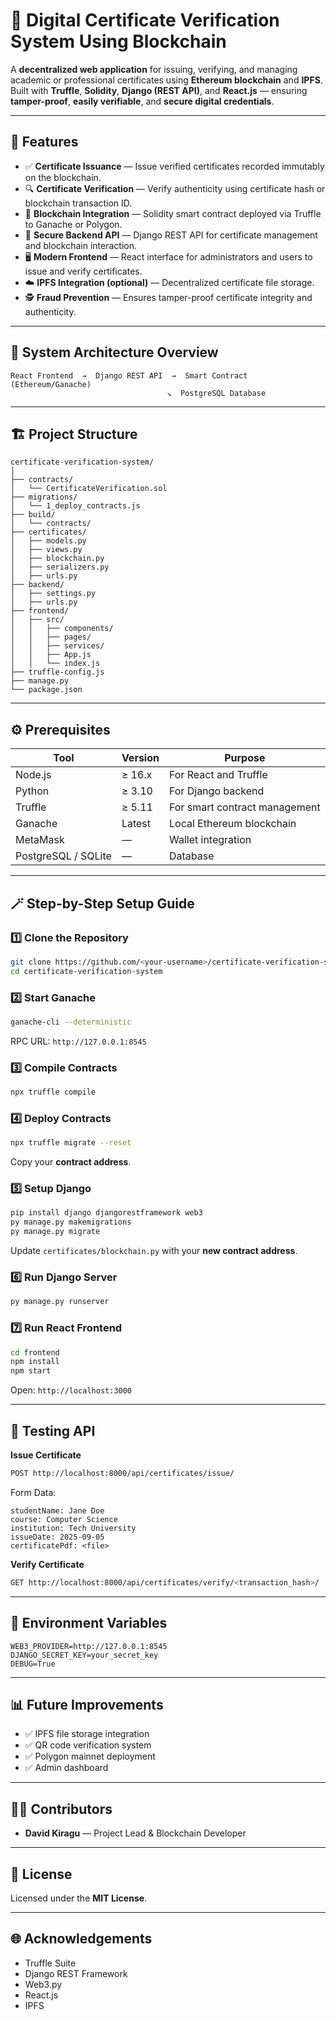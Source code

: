 # 🧾 Digital Certificate Verification System Using Blockchain

A **decentralized web application** for issuing, verifying, and managing academic or professional certificates using **Ethereum blockchain** and **IPFS**.  
Built with **Truffle**, **Solidity**, **Django (REST API)**, and **React.js** — ensuring **tamper-proof**, **easily verifiable**, and **secure digital credentials**.

---

## 🚀 Features

- ✅ **Certificate Issuance** — Issue verified certificates recorded immutably on the blockchain.  
- 🔍 **Certificate Verification** — Verify authenticity using certificate hash or blockchain transaction ID.  
- 🧱 **Blockchain Integration** — Solidity smart contract deployed via Truffle to Ganache or Polygon.  
- 🧩 **Secure Backend API** — Django REST API for certificate management and blockchain interaction.  
- 🖥 **Modern Frontend** — React interface for administrators and users to issue and verify certificates.  
- ☁️ **IPFS Integration (optional)** — Decentralized certificate file storage.  
- 🕵️ **Fraud Prevention** — Ensures tamper-proof certificate integrity and authenticity.

---

## 🧠 System Architecture Overview

```
React Frontend  →  Django REST API  →  Smart Contract (Ethereum/Ganache)
                                   ↘  PostgreSQL Database
```

---

## 🏗️ Project Structure

```
certificate-verification-system/
│
├── contracts/
│   └── CertificateVerification.sol
├── migrations/
│   └── 1_deploy_contracts.js
├── build/
│   └── contracts/
├── certificates/
│   ├── models.py
│   ├── views.py
│   ├── blockchain.py
│   ├── serializers.py
│   ├── urls.py
├── backend/
│   ├── settings.py
│   ├── urls.py
├── frontend/
│   ├── src/
│   │   ├── components/
│   │   ├── pages/
│   │   ├── services/
│   │   ├── App.js
│   │   └── index.js
├── truffle-config.js
├── manage.py
└── package.json
```

---

## ⚙️ Prerequisites

| Tool | Version | Purpose |
|------|----------|----------|
| Node.js | ≥ 16.x | For React and Truffle |
| Python | ≥ 3.10 | For Django backend |
| Truffle | ≥ 5.11 | For smart contract management |
| Ganache | Latest | Local Ethereum blockchain |
| MetaMask | — | Wallet integration |
| PostgreSQL / SQLite | — | Database |

---

## 🪄 Step-by-Step Setup Guide

### 1️⃣ Clone the Repository
```bash
git clone https://github.com/<your-username>/certificate-verification-system.git
cd certificate-verification-system
```

### 2️⃣ Start Ganache
```bash
ganache-cli --deterministic
```
RPC URL: `http://127.0.0.1:8545`

### 3️⃣ Compile Contracts
```bash
npx truffle compile
```

### 4️⃣ Deploy Contracts
```bash
npx truffle migrate --reset
```

Copy your **contract address**.

### 5️⃣ Setup Django
```bash
pip install django djangorestframework web3
py manage.py makemigrations
py manage.py migrate
```

Update `certificates/blockchain.py` with your **new contract address**.

### 6️⃣ Run Django Server
```bash
py manage.py runserver
```

### 7️⃣ Run React Frontend
```bash
cd frontend
npm install
npm start
```

Open: `http://localhost:3000`

---

## 🧪 Testing API

**Issue Certificate**
```bash
POST http://localhost:8000/api/certificates/issue/
```
Form Data:
```
studentName: Jane Doe
course: Computer Science
institution: Tech University
issueDate: 2025-09-05
certificatePdf: <file>
```

**Verify Certificate**
```bash
GET http://localhost:8000/api/certificates/verify/<transaction_hash>/
```

---

## 🧰 Environment Variables

```
WEB3_PROVIDER=http://127.0.0.1:8545
DJANGO_SECRET_KEY=your_secret_key
DEBUG=True
```

---

## 📊 Future Improvements

- ✅ IPFS file storage integration  
- ✅ QR code verification system  
- ✅ Polygon mainnet deployment  
- ✅ Admin dashboard

---

## 👨‍💻 Contributors

- **David Kiragu** — Project Lead & Blockchain Developer  

---

## 📜 License

Licensed under the **MIT License**.

---

## 🌐 Acknowledgements

- Truffle Suite  
- Django REST Framework  
- Web3.py  
- React.js  
- IPFS
